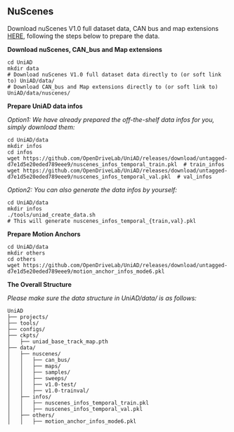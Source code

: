 

## NuScenes
Download nuScenes V1.0 full dataset data, CAN bus and map extensions [HERE](https://www.nuscenes.org/download), following the steps below to prepare the data.


**Download nuScenes, CAN_bus and Map extensions**
```
cd UniAD
mkdir data
# Download nuScenes V1.0 full dataset data directly to (or soft link to) UniAD/data/
# Download CAN_bus and Map extensions directly to (or soft link to) UniAD/data/nuscenes/
```

**Prepare UniAD data infos**

*Option1: We have already prepared the off-the-shelf data infos for you, simply download them:*
```
cd UniAD/data
mkdir infos
cd infos
wget https://github.com/OpenDriveLab/UniAD/releases/download/untagged-d7e1d5e20eded789eee9/nuscenes_infos_temporal_train.pkl  # train_infos
wget https://github.com/OpenDriveLab/UniAD/releases/download/untagged-d7e1d5e20eded789eee9/nuscenes_infos_temporal_val.pkl  # val_infos

```


*Option2: You can also generate the data infos by yourself:*
```
cd UniAD/data
mkdir infos
./tools/uniad_create_data.sh
# This will generate nuscenes_infos_temporal_{train,val}.pkl
```

**Prepare Motion Anchors**
```
cd UniAD/data
mkdir others
cd others
wget https://github.com/OpenDriveLab/UniAD/releases/download/untagged-d7e1d5e20eded789eee9/motion_anchor_infos_mode6.pkl
```

**The Overall Structure**

*Please make sure the data structure in UniAD/data/ is as follows:*
```
UniAD
├── projects/
├── tools/
├── configs/
├── ckpts/
│   ├── uniad_base_track_map.pth
├── data/
│   ├── nuscenes/
│   │   ├── can_bus/
│   │   ├── maps/
│   │   ├── samples/
│   │   ├── sweeps/
│   │   ├── v1.0-test/
│   │   ├── v1.0-trainval/
│   ├── infos/
│   │   ├── nuscenes_infos_temporal_train.pkl
│   │   ├── nuscenes_infos_temporal_val.pkl
│   ├── others/
│   │   ├── motion_anchor_infos_mode6.pkl
```

